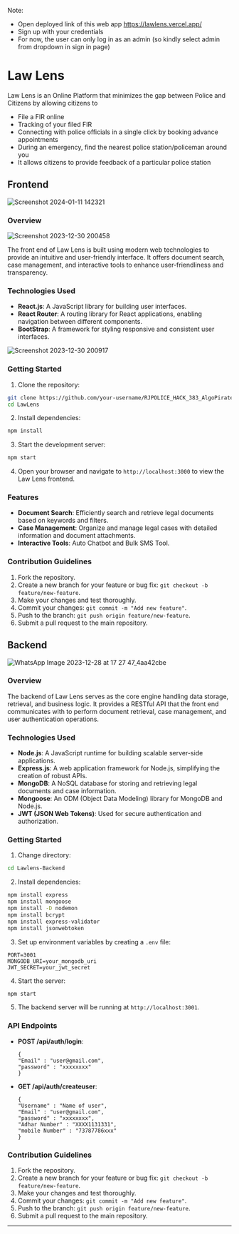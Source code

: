 Note:
- Open deployed link of this web app https://lawlens.vercel.app/
- Sign up with your credentials
- For now, the user can only log in as an admin (so kindly select admin from dropdown in sign in page)

# Law Lens

Law Lens is an Online Platform that minimizes the gap between Police and Citizens by allowing citizens to
- File a FIR online
- Tracking of your filed FIR
- Connecting with police officials in a single click by booking advance appointments
- During an emergency, find the nearest police station/policeman around you
- It allows citizens to provide feedback of a particular police station

## Frontend

![Screenshot 2024-01-11 142321](https://github.com/venom-2/RJPOLICE_HACK_383_AlgoPirates_1/assets/103876428/e1647839-0d06-4cc5-a15a-40f02371054a)

### Overview

![Screenshot 2023-12-30 200458](https://github.com/venom-2/RJPOLICE_HACK_383_AlgoPirates_1/assets/103876428/6dba94cd-77ec-4c3f-b0fd-be80b2ba8cd2)

The front end of Law Lens is built using modern web technologies to provide an intuitive and user-friendly interface. It offers document search, case management, and interactive tools to enhance user-friendliness and transparency.

### Technologies Used

- **React.js**: A JavaScript library for building user interfaces.
- **React Router**: A routing library for React applications, enabling navigation between different components.
- **BootStrap**: A framework for styling responsive and consistent user interfaces.

![Screenshot 2023-12-30 200917](https://github.com/venom-2/RJPOLICE_HACK_383_AlgoPirates_1/assets/103876428/4ebdda9d-2cf9-4cd4-887c-47dbb6d0e35b)


### Getting Started

1. Clone the repository:

```bash
git clone https://github.com/your-username/RJPOLICE_HACK_383_AlgoPirates_1.git
cd LawLens
```

2. Install dependencies:

```bash
npm install
```

3. Start the development server:

```bash
npm start
```

4. Open your browser and navigate to `http://localhost:3000` to view the Law Lens frontend.

### Features

- **Document Search**: Efficiently search and retrieve legal documents based on keywords and filters.
- **Case Management**: Organize and manage legal cases with detailed information and document attachments.
- **Interactive Tools**: Auto Chatbot and Bulk SMS Tool.

### Contribution Guidelines

1. Fork the repository.
2. Create a new branch for your feature or bug fix: `git checkout -b feature/new-feature`.
3. Make your changes and test thoroughly.
4. Commit your changes: `git commit -m "Add new feature"`.
5. Push to the branch: `git push origin feature/new-feature`.
6. Submit a pull request to the main repository.

## Backend

![WhatsApp Image 2023-12-28 at 17 27 47_4aa42cbe](https://github.com/venom-2/RJPOLICE_HACK_383_AlgoPirates_1/assets/103876428/e7dabc86-7225-460f-b8c1-300f1c5897c9)

### Overview

The backend of Law Lens serves as the core engine handling data storage, retrieval, and business logic. It provides a RESTful API that the front end communicates with to perform document retrieval, case management, and user authentication operations.

### Technologies Used

- **Node.js**: A JavaScript runtime for building scalable server-side applications.
- **Express.js**: A web application framework for Node.js, simplifying the creation of robust APIs.
- **MongoDB**: A NoSQL database for storing and retrieving legal documents and case information.
- **Mongoose**: An ODM (Object Data Modeling) library for MongoDB and Node.js.
- **JWT (JSON Web Tokens)**: Used for secure authentication and authorization.

### Getting Started

1. Change directory:

```bash
cd Lawlens-Backend
```

2. Install dependencies:

```bash
npm install express
npm install mongoose
npm install -D nodemon
npm install bcrypt
npm install express-validator
npm install jsonwebtoken
```

3. Set up environment variables by creating a `.env` file:

```env
PORT=3001
MONGODB_URI=your_mongodb_uri
JWT_SECRET=your_jwt_secret
```

4. Start the server:

```bash
npm start
```

5. The backend server will be running at `http://localhost:3001`.

### API Endpoints

- **POST /api/auth/login**:
  ```
  {
  "Email" : "user@gmail.com",
  "password" : "xxxxxxxx"
  }
  ```
- **GET /api/auth/createuser**:
  ```
  {
  "Username" : "Name of user",
  "Email" : "user@gmail.com",
  "password" : "xxxxxxxx",
  "Adhar Number" : "XXXX1131331",
  "mobile Number" : "73787786xxx"
  }
  ```


### Contribution Guidelines

1. Fork the repository.
2. Create a new branch for your feature or bug fix: `git checkout -b feature/new-feature`.
3. Make your changes and test thoroughly.
4. Commit your changes: `git commit -m "Add new feature"`.
5. Push to the branch: `git push origin feature/new-feature`.
6. Submit a pull request to the main repository.

---
